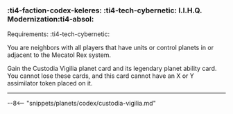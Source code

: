 ### :ti4-faction-codex-keleres: :ti4-tech-cybernetic: **I.I.H.Q. Modernization**:ti4-absol:

Requirements: :ti4-tech-cybernetic:

You are neighbors with all players that have units or control planets in or adjacent to the Mecatol Rex system.

Gain the Custodia Vigilia planet card and its legendary planet ability card.
You cannot lose these cards, and this card cannot have an X or Y assimilator token placed on it.

---


--8<-- "snippets/planets/codex/custodia-vigilia.md"
